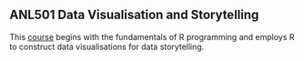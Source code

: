 

## ANL501 Data Visualisation and Storytelling 

This <a href="https://nicholas-sim.github.io/ANL501-Data-Visualisation-and-Storytelling/" title="About Me">course</a>  begins with the fundamentals of R programming and employs R to construct data visualisations for data storytelling.

